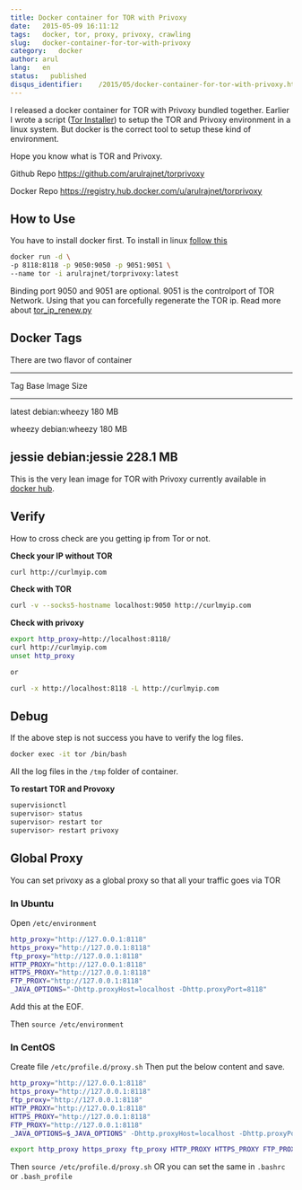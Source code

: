 ```yaml
---
title: Docker container for TOR with Privoxy
date:   2015-05-09 16:11:12
tags:   docker, tor, proxy, privoxy, crawling
slug:   docker-container-for-tor-with-privoxy
category:   docker
author: arul
lang:   en
status:   published
disqus_identifier:    /2015/05/docker-container-for-tor-with-privoxy.html
---
```


I released a docker container for TOR with Privoxy bundled together.
Earlier I wrote a script ([Tor
Installer](https://github.com/arulrajnet/operationalscripts/blob/master/tools/tor_installer.py))
to setup the TOR and Privoxy environment in a linux system. But docker
is the correct tool to setup these kind of environment.

Hope you know what is TOR and Privoxy.

Github Repo <https://github.com/arulrajnet/torprivoxy>

Docker Repo <https://registry.hub.docker.com/u/arulrajnet/torprivoxy>

## How to Use

You have to install docker first. To install in linux [follow
this](https://docs.docker.com/installation/ubuntulinux/#installing-docker-on-ubuntu)

``` bash
docker run -d \
-p 8118:8118 -p 9050:9050 -p 9051:9051 \
--name tor -i arulrajnet/torprivoxy:latest
```

Binding port 9050 and 9051 are optional. 9051 is the controlport of TOR
Network. Using that you can forcefully regenerate the TOR ip. Read more
about
[tor_ip_renew.py](https://gist.github.com/arulrajnet/9df385cdb70d8a945686)

## Docker Tags

There are two flavor of container

  -----------------------------------
  Tag      Base Image      Size
  -------- --------------- ----------
  latest   debian:wheezy   180 MB

  wheezy   debian:wheezy   180 MB

  jessie   debian:jessie   228.1 MB
  -----------------------------------

This is the very lean image for TOR with Privoxy currently available in
[docker hub](https://registry.hub.docker.com/u/arulrajnet/torprivoxy).

## Verify

How to cross check are you getting ip from Tor or not.

**Check your IP without TOR**

``` bash
curl http://curlmyip.com
```

**Check with TOR**

``` bash
curl -v --socks5-hostname localhost:9050 http://curlmyip.com
```

**Check with privoxy**

``` bash
export http_proxy=http://localhost:8118/
curl http://curlmyip.com
unset http_proxy

or

curl -x http://localhost:8118 -L http://curlmyip.com
```

## Debug

If the above step is not success you have to verify the log files.

``` bash
docker exec -it tor /bin/bash
```

All the log files in the `/tmp` folder of container.

**To restart TOR and Provoxy**

``` bash
supervisionctl
supervisor> status
supervisor> restart tor
supervisor> restart privoxy
```

## Global Proxy

You can set privoxy as a global proxy so that all your traffic goes via
TOR

### In Ubuntu

Open `/etc/environment`

``` bash
http_proxy="http://127.0.0.1:8118"
https_proxy="http://127.0.0.1:8118"
ftp_proxy="http://127.0.0.1:8118"
HTTP_PROXY="http://127.0.0.1:8118"
HTTPS_PROXY="http://127.0.0.1:8118"
FTP_PROXY="http://127.0.0.1:8118"
_JAVA_OPTIONS="-Dhttp.proxyHost=localhost -Dhttp.proxyPort=8118"
```

Add this at the EOF.

Then `source /etc/environment`

### In CentOS

Create file `/etc/profile.d/proxy.sh` Then put the below content and
save.

``` bash
http_proxy="http://127.0.0.1:8118"
https_proxy="http://127.0.0.1:8118"
ftp_proxy="http://127.0.0.1:8118"
HTTP_PROXY="http://127.0.0.1:8118"
HTTPS_PROXY="http://127.0.0.1:8118"
FTP_PROXY="http://127.0.0.1:8118"
_JAVA_OPTIONS=$_JAVA_OPTIONS" -Dhttp.proxyHost=localhost -Dhttp.proxyPort=8118"

export http_proxy https_proxy ftp_proxy HTTP_PROXY HTTPS_PROXY FTP_PROXY _JAVA_OPTIONS
```

Then `source /etc/profile.d/proxy.sh` OR you can set the same in
`.bashrc` or `.bash_profile`
